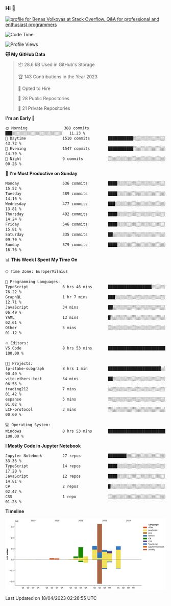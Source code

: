 ### Hi 👋
<a href="https://stackoverflow.com/users/14954249/benas-volkovas"><img src="https://stackoverflow.com/users/flair/14954249.png?theme=dark" width="208" height="58" alt="profile for Benas Volkovas at Stack Overflow, Q&amp;A for professional and enthusiast programmers" title="profile for Benas Volkovas at Stack Overflow, Q&amp;A for professional and enthusiast programmers"></a>

<!--START_SECTION:waka-->
![Code Time](http://img.shields.io/badge/Code%20Time-1%2C394%20hrs%2024%20mins-blue)

![Profile Views](http://img.shields.io/badge/Profile%20Views-0-blue)

**🐱 My GitHub Data** 

> 📦 28.6 kB Used in GitHub's Storage 
 > 
> 🏆 143 Contributions in the Year 2023
 > 
> 💼 Opted to Hire
 > 
> 📜 28 Public Repositories 
 > 
> 🔑 21 Private Repositories 
 > 
**I'm an Early 🐤** 

```text
🌞 Morning                388 commits         ███░░░░░░░░░░░░░░░░░░░░░░   11.23 % 
🌆 Daytime                1510 commits        ███████████░░░░░░░░░░░░░░   43.72 % 
🌃 Evening                1547 commits        ███████████░░░░░░░░░░░░░░   44.79 % 
🌙 Night                  9 commits           ░░░░░░░░░░░░░░░░░░░░░░░░░   00.26 % 
```
📅 **I'm Most Productive on Sunday** 

```text
Monday                   536 commits         ████░░░░░░░░░░░░░░░░░░░░░   15.52 % 
Tuesday                  489 commits         ████░░░░░░░░░░░░░░░░░░░░░   14.16 % 
Wednesday                477 commits         ███░░░░░░░░░░░░░░░░░░░░░░   13.81 % 
Thursday                 492 commits         ████░░░░░░░░░░░░░░░░░░░░░   14.24 % 
Friday                   546 commits         ████░░░░░░░░░░░░░░░░░░░░░   15.81 % 
Saturday                 335 commits         ██░░░░░░░░░░░░░░░░░░░░░░░   09.70 % 
Sunday                   579 commits         ████░░░░░░░░░░░░░░░░░░░░░   16.76 % 
```


📊 **This Week I Spent My Time On** 

```text
🕑︎ Time Zone: Europe/Vilnius

💬 Programming Languages: 
TypeScript               6 hrs 46 mins       ███████████████████░░░░░░   76.22 % 
GraphQL                  1 hr 7 mins         ███░░░░░░░░░░░░░░░░░░░░░░   12.71 % 
JavaScript               34 mins             ██░░░░░░░░░░░░░░░░░░░░░░░   06.49 % 
YAML                     13 mins             █░░░░░░░░░░░░░░░░░░░░░░░░   02.61 % 
Other                    5 mins              ░░░░░░░░░░░░░░░░░░░░░░░░░   01.12 % 

🔥 Editors: 
VS Code                  8 hrs 53 mins       █████████████████████████   100.00 % 

🐱‍💻 Projects: 
lp-stake-subgraph        8 hrs 1 min         ███████████████████████░░   90.40 % 
vite-ethers-test         34 mins             ██░░░░░░░░░░░░░░░░░░░░░░░   06.56 % 
trading212               7 mins              ░░░░░░░░░░░░░░░░░░░░░░░░░   01.42 % 
espanso                  5 mins              ░░░░░░░░░░░░░░░░░░░░░░░░░   01.02 % 
LCF-protocol             3 mins              ░░░░░░░░░░░░░░░░░░░░░░░░░   00.60 % 

💻 Operating System: 
Windows                  8 hrs 53 mins       █████████████████████████   100.00 % 
```

**I Mostly Code in Jupyter Notebook** 

```text
Jupyter Notebook         27 repos            ████████░░░░░░░░░░░░░░░░░   33.33 % 
TypeScript               14 repos            ████░░░░░░░░░░░░░░░░░░░░░   17.28 % 
JavaScript               12 repos            ████░░░░░░░░░░░░░░░░░░░░░   14.81 % 
C#                       2 repos             █░░░░░░░░░░░░░░░░░░░░░░░░   02.47 % 
CSS                      1 repo              ░░░░░░░░░░░░░░░░░░░░░░░░░   01.23 % 
```



**Timeline**

![Lines of Code chart](https://raw.githubusercontent.com/BenasVolkovas/BenasVolkovas/main/assets/bar_graph.png)


 Last Updated on 18/04/2023 02:26:55 UTC
<!--END_SECTION:waka-->
